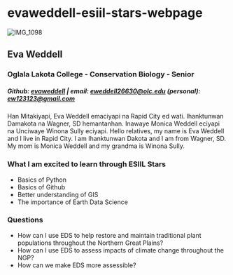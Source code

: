 # evaweddell-esiil-stars-webpage
![IMG_1098](https://user-images.githubusercontent.com/127869863/225917439-27c8abbd-e51c-4826-9f9a-bce48a1c4297.jpg)
## Eva Weddell
### Oglala Lakota College - Conservation Biology - Senior
##### Github: [evaweddell](https://github.com/evaweddell) | email: eweddell26630@olc.edu (personal): ew123123@gmail.com
Han Mitakiyapi, Eva Weddell emaciyapi na Rapid City ed wati. Ihanktunwan Damakota na Wagner, SD hemantanhan. Inawaye Monica Weddell eciyapi na Unciwaye Winona Sully eciyapi. Hello relatives, my name is Eva Weddell and I live in Rapid City. I am Ihanktunwan Dakota and I am from Wagner, SD. My mom is Monica Weddell and my grandma is Winona Sully.
### What I am excited to learn through ESIIL Stars
- Basics of Python 
- Basics of Github
- Better understanding of GIS
- The importance of Earth Data Science 
### Questions 
- How can I use EDS to help restore and maintain traditional plant populations throughout the Northern Great Plains?
- How can I use EDS to assess impacts of climate change throughout the NGP?
- How can we make EDS more assessible? 
